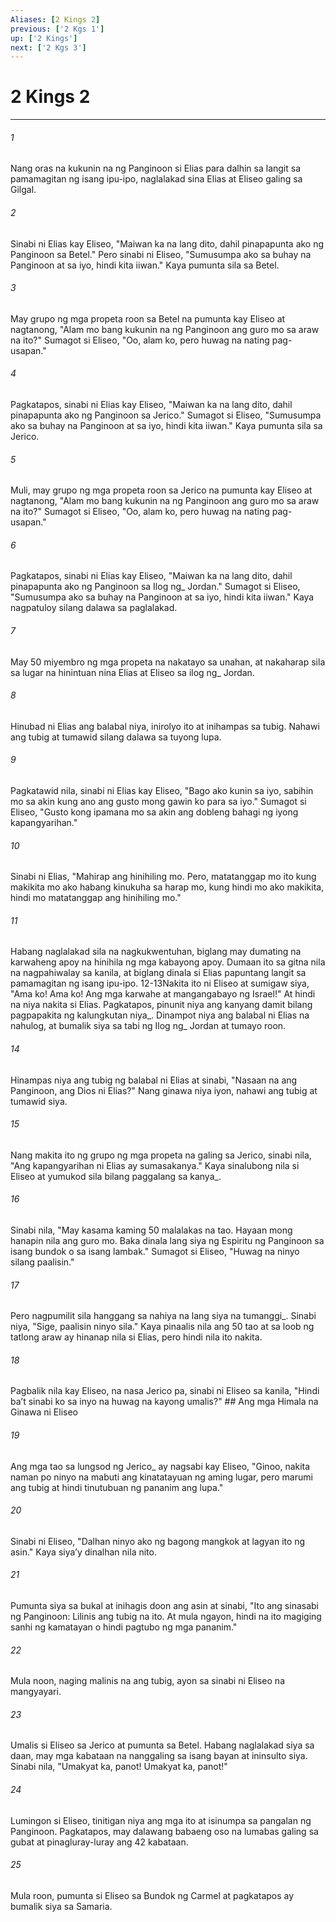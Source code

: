 ```yaml
---
Aliases: [2 Kings 2]
previous: ['2 Kgs 1']
up: ['2 Kings']
next: ['2 Kgs 3']
---
```

# 2 Kings 2

***






















###### 1 










Nang oras na kukunin na ng Panginoon si Elias para dalhin sa langit sa pamamagitan ng isang ipu-ipo, naglalakad sina Elias at Eliseo galing sa Gilgal. 





















###### 2 










Sinabi ni Elias kay Eliseo, "Maiwan ka na lang dito, dahil pinapapunta ako ng Panginoon sa Betel." Pero sinabi ni Eliseo, "Sumusumpa ako sa buhay na Panginoon at sa iyo, hindi kita iiwan." Kaya pumunta sila sa Betel. 





















###### 3 










May grupo ng mga propeta roon sa Betel na pumunta kay Eliseo at nagtanong, "Alam mo bang kukunin na ng Panginoon ang guro mo sa araw na ito?" Sumagot si Eliseo, "Oo, alam ko, pero huwag na nating pag-usapan." 





















###### 4 










Pagkatapos, sinabi ni Elias kay Eliseo, "Maiwan ka na lang dito, dahil pinapapunta ako ng Panginoon sa Jerico." Sumagot si Eliseo, "Sumusumpa ako sa buhay na Panginoon at sa iyo, hindi kita iiwan." Kaya pumunta sila sa Jerico. 





















###### 5 










Muli, may grupo ng mga propeta roon sa Jerico na pumunta kay Eliseo at nagtanong, "Alam mo bang kukunin na ng Panginoon ang guro mo sa araw na ito?" Sumagot si Eliseo, "Oo, alam ko, pero huwag na nating pag-usapan." 





















###### 6 










Pagkatapos, sinabi ni Elias kay Eliseo, "Maiwan ka na lang dito, dahil pinapapunta ako ng Panginoon sa Ilog ng_ Jordan." Sumagot si Eliseo, "Sumusumpa ako sa buhay na Panginoon at sa iyo, hindi kita iiwan." Kaya nagpatuloy silang dalawa sa paglalakad. 





















###### 7 










May 50 miyembro ng mga propeta na nakatayo sa unahan, at nakaharap sila sa lugar na hinintuan nina Elias at Eliseo sa ilog ng_ Jordan. 





















###### 8 










Hinubad ni Elias ang balabal niya, inirolyo ito at inihampas sa tubig. Nahawi ang tubig at tumawid silang dalawa sa tuyong lupa. 





















###### 9 










Pagkatawid nila, sinabi ni Elias kay Eliseo, "Bago ako kunin sa iyo, sabihin mo sa akin kung ano ang gusto mong gawin ko para sa iyo." Sumagot si Eliseo, "Gusto kong ipamana mo sa akin ang dobleng bahagi ng iyong kapangyarihan." 





















###### 10 










Sinabi ni Elias, "Mahirap ang hinihiling mo. Pero, matatanggap mo ito kung makikita mo ako habang kinukuha sa harap mo, kung hindi mo ako makikita, hindi mo matatanggap ang hinihiling mo." 





















###### 11 










Habang naglalakad sila na nagkukwentuhan, biglang may dumating na karwaheng apoy na hinihila ng mga kabayong apoy. Dumaan ito sa gitna nila na nagpahiwalay sa kanila, at biglang dinala si Elias papuntang langit sa pamamagitan ng isang ipu-ipo. 12-13Nakita ito ni Eliseo at sumigaw siya, "Ama ko! Ama ko! Ang mga karwahe at mangangabayo ng Israel!" At hindi na niya nakita si Elias. Pagkatapos, pinunit niya ang kanyang damit bilang pagpapakita ng kalungkutan niya_. Dinampot niya ang balabal ni Elias na nahulog, at bumalik siya sa tabi ng Ilog ng_ Jordan at tumayo roon. 





















###### 14 










Hinampas niya ang tubig ng balabal ni Elias at sinabi, "Nasaan na ang Panginoon, ang Dios ni Elias?" Nang ginawa niya iyon, nahawi ang tubig at tumawid siya. 





















###### 15 










Nang makita ito ng grupo ng mga propeta na galing sa Jerico, sinabi nila, "Ang kapangyarihan ni Elias ay sumasakanya." Kaya sinalubong nila si Eliseo at yumukod sila bilang paggalang sa kanya_. 





















###### 16 










Sinabi nila, "May kasama kaming 50 malalakas na tao. Hayaan mong hanapin nila ang guro mo. Baka dinala lang siya ng Espiritu ng Panginoon sa isang bundok o sa isang lambak." Sumagot si Eliseo, "Huwag na ninyo silang paalisin." 





















###### 17 










Pero nagpumilit sila hanggang sa nahiya na lang siya na tumanggi_. Sinabi niya, "Sige, paalisin ninyo sila." Kaya pinaalis nila ang 50 tao at sa loob ng tatlong araw ay hinanap nila si Elias, pero hindi nila ito nakita. 





















###### 18 










Pagbalik nila kay Eliseo, na nasa Jerico pa, sinabi ni Eliseo sa kanila, "Hindi baʼt sinabi ko sa inyo na huwag na kayong umalis?" ## Ang mga Himala na Ginawa ni Eliseo 





















###### 19 










Ang mga tao sa lungsod ng Jerico_ ay nagsabi kay Eliseo, "Ginoo, nakita naman po ninyo na mabuti ang kinatatayuan ng aming lugar, pero marumi ang tubig at hindi tinutubuan ng pananim ang lupa." 





















###### 20 










Sinabi ni Eliseo, "Dalhan ninyo ako ng bagong mangkok at lagyan ito ng asin." Kaya siyaʼy dinalhan nila nito. 





















###### 21 










Pumunta siya sa bukal at inihagis doon ang asin at sinabi, "Ito ang sinasabi ng Panginoon: Lilinis ang tubig na ito. At mula ngayon, hindi na ito magiging sanhi ng kamatayan o hindi pagtubo ng mga pananim." 





















###### 22 










Mula noon, naging malinis na ang tubig, ayon sa sinabi ni Eliseo na mangyayari. 





















###### 23 










Umalis si Eliseo sa Jerico at pumunta sa Betel. Habang naglalakad siya sa daan, may mga kabataan na nanggaling sa isang bayan at ininsulto siya. Sinabi nila, "Umakyat ka, panot! Umakyat ka, panot!" 





















###### 24 










Lumingon si Eliseo, tinitigan niya ang mga ito at isinumpa sa pangalan ng Panginoon. Pagkatapos, may dalawang babaeng oso na lumabas galing sa gubat at pinagluray-luray ang 42 kabataan. 





















###### 25 










Mula roon, pumunta si Eliseo sa Bundok ng Carmel at pagkatapos ay bumalik siya sa Samaria.
